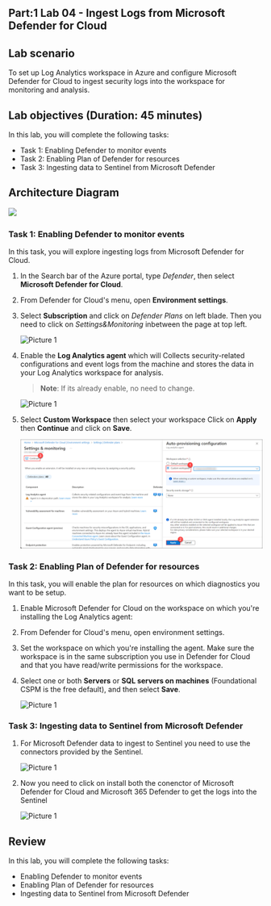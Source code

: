 ## Part:1 Lab 04 - Ingest Logs from Microsoft Defender for Cloud

## Lab scenario
To set up Log Analytics workspace in Azure and configure Microsoft Defender for Cloud to ingest security logs into the workspace for monitoring and analysis.

## Lab objectives (Duration: 45 minutes)
In this lab, you will complete the following tasks:
- Task 1: Enabling Defender to monitor events
- Task 2: Enabling Plan of Defender for resources
- Task 3: Ingesting data to Sentinel from Microsoft Defender

## Architecture Diagram
  ![](../media/lab06.png)
  
### Task 1: Enabling Defender to monitor events

In this task, you will explore ingesting logs from Microsoft Defender for Cloud.

1. In the Search bar of the Azure portal, type *Defender*, then select **Microsoft Defender for Cloud**.

1. From Defender for Cloud's menu, open **Environment settings**.

1. Select **Subscription** and click on *Defender Plans* on left blade. Then you need to click on *Settings&Monitoring* inbetween the page at top left.

   ![Picture 1](../media/Subscription_Select.png)

1. Enable the **Log Analytics agent** which will Collects security-related configurations and event logs from the machine and stores the data in your Log Analytics workspace for analysis.

     >**Note**: If its already enable, no need to change.

   ![Picture 1](../media/Log_Analytics_Enable_1.png)

1. Select **Custom Workspace** then select your workspace Click on **Apply** then **Continue** and click on **Save**.

   ![Picture 1](../media/image_42.png)

### Task 2: Enabling Plan of Defender for resources

In this task, you will enable the plan for resources on which diagnostics you want to be setup.

1. Enable Microsoft Defender for Cloud on the workspace on which you're installing the Log Analytics agent:

1. From Defender for Cloud's menu, open environment settings.

1. Set the workspace on which you're installing the agent. Make sure the workspace is in the same subscription you use in Defender for       Cloud and that you have read/write permissions for the workspace.

1. Select one or both **Servers** or **SQL servers on machines** (Foundational CSPM is the free default), and then select **Save**.

   ![Picture 1](../media/enbale_defender_plan_for_servers_1.png)

### Task 3: Ingesting data to Sentinel from Microsoft Defender

1. For Microsoft Defender data to ingest to Sentinel you need to use the connectors provided by the Sentinel.

   ![Picture 1](../media/Sentinel_course_6_dataconnectors_1.png)

1. Now you need to click on install both the conenctor of Microsoft Defender for Cloud and Microsoft 365 Defender to get the logs into the Sentinel

   ![Picture 1](../media/Sentinel_Install_Defender_Connector_2.png)

## Review
In this lab, you will complete the following tasks:
- Enabling Defender to monitor events
- Enabling Plan of Defender for resources
- Ingesting data to Sentinel from Microsoft Defender
